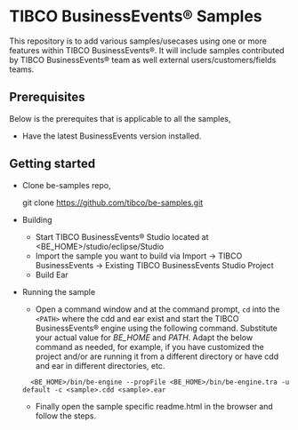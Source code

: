 # TIBCO BusinessEvents® Samples

This repository is to add various samples/usecases using one or more features within  TIBCO BusinessEvents®. It will include samples contributed by  TIBCO BusinessEvents® team as well external users/customers/fields teams.

## Prerequisites

Below is the prerequites that is applicable to all the samples,

- Have the latest BusinessEvents version installed.

## Getting started

- Clone be-samples repo,
  
  git clone https://github.com/tibco/be-samples.git

- Building
  - Start TIBCO BusinessEvents® Studio located at <BE_HOME>/studio/eclipse/Studio
  - Import the sample you want to build via Import -> TIBCO BusinessEvents -> Existing TIBCO BusinessEvents Studio Project
  - Build Ear
 
- Running the sample
  - Open a command window and at the command prompt, `cd` into the `<PATH>` where the cdd and ear exist and start the TIBCO BusinessEvents® engine using the following command. Substitute your actual value for <i>BE_HOME</i> and <i>PATH</i>.
    Adapt the below command as needed, for example, if you have customized the project and/or are running it from a different directory or have cdd and ear in different directories, etc.
  ```
    <BE_HOME>/bin/be-engine --propFile <BE_HOME>/bin/be-engine.tra -u default -c <sample>.cdd <sample>.ear
  ```
  - Finally open the sample specific readme.html in the browser and follow the steps.
   
  
